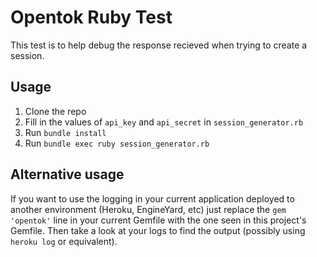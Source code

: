 # Opentok Ruby Test

This test is to help debug the response recieved when trying to create
a session.

## Usage

1.  Clone the repo
2.  Fill in the values of `api_key` and `api_secret` in `session_generator.rb`
3.  Run `bundle install`
4.  Run `bundle exec ruby session_generator.rb`

## Alternative usage

If you want to use the logging in your current application deployed to another
environment (Heroku, EngineYard, etc) just replace the `gem 'opentok'` line in
your current Gemfile with the one seen in this project's Gemfile. Then take
a look at your logs to find the output (possibly using `heroku log` or
equivalent).
